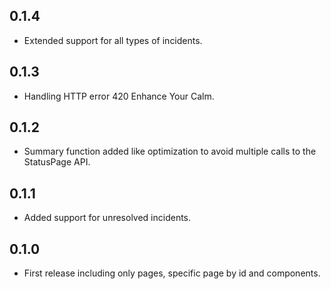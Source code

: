 ## 0.1.4

* Extended support for all types of incidents.

## 0.1.3

* Handling HTTP error 420 Enhance Your Calm.

## 0.1.2

* Summary function added like optimization to avoid multiple calls to the StatusPage API.

## 0.1.1

* Added support for unresolved incidents.

## 0.1.0

* First release including only pages, specific page by id and components.
